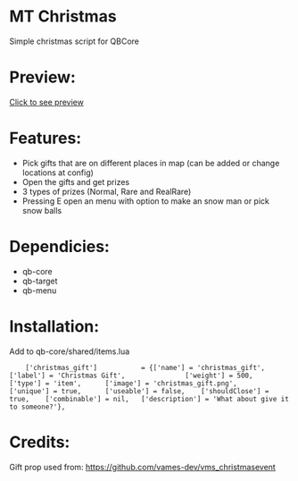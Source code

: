 # MT Christmas
Simple christmas script for QBCore

# Preview:
<a target="_blank" href="https://streamable.com/6iiofk">Click to see preview<a>

# Features:
- Pick gifts that are on different places in map (can be added or change locations at config)
- Open the gifts and get prizes
- 3 types of prizes (Normal, Rare and RealRare)
- Pressing E open an menu with option to make an snow man or pick snow balls

# Dependicies:
- qb-core
- qb-target
- qb-menu

# Installation:
Add to qb-core/shared/items.lua
```
	['christmas_gift'] 			 = {['name'] = 'christmas_gift', 				['label'] = 'Christmas Gift', 				['weight'] = 500, 		['type'] = 'item', 		['image'] = 'christmas_gift.png', 		['unique'] = true, 		['useable'] = false, 	['shouldClose'] = true,	   ['combinable'] = nil,   ['description'] = 'What about give it to someone?'},

```

# Credits:
Gift prop used from: https://github.com/vames-dev/vms_christmasevent
